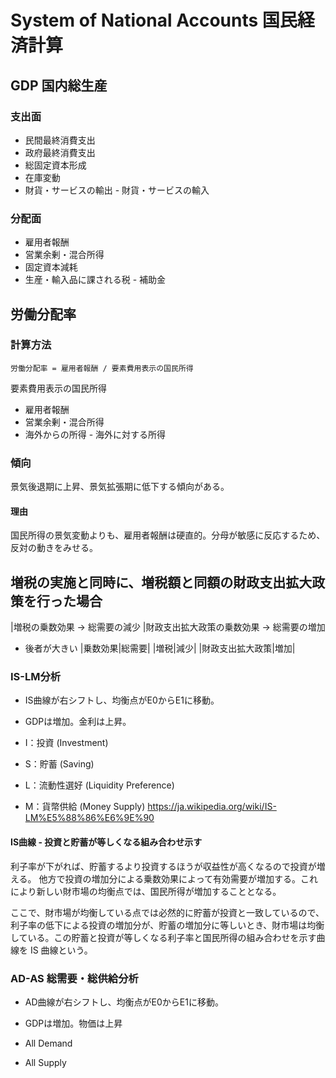 # System of National Accounts 国民経済計算

## GDP 国内総生産

### 支出面
* 民間最終消費支出
* 政府最終消費支出
* 総固定資本形成
* 在庫変動
* 財貨・サービスの輸出 - 財貨・サービスの輸入
### 分配面
* 雇用者報酬
* 営業余剰・混合所得
* 固定資本減耗
* 生産・輸入品に課される税 - 補助金

## 労働分配率
### 計算方法
```
労働分配率 = 雇用者報酬 / 要素費用表示の国民所得
```
要素費用表示の国民所得
* 雇用者報酬
* 営業余剰・混合所得
* 海外からの所得 - 海外に対する所得

### 傾向
景気後退期に上昇、景気拡張期に低下する傾向がある。
#### 理由
国民所得の景気変動よりも、雇用者報酬は硬直的。分母が敏感に反応するため、反対の動きをみせる。

## 増税の実施と同時に、増税額と同額の財政支出拡大政策を行った場合
|増税の乗数効果 -> 総需要の減少
|財政支出拡大政策の乗数効果 -> 総需要の増加
* 後者が大きい
|乗数効果|総需要|
|増税|減少|
|財政支出拡大政策|増加|

### IS-LM分析
* IS曲線が右シフトし、均衡点がE0からE1に移動。
* GDPは増加。金利は上昇。

* I：投資 (Investment)
* S：貯蓄 (Saving)
* L：流動性選好 (Liquidity Preference)
* M：貨幣供給 (Money Supply)
https://ja.wikipedia.org/wiki/IS-LM%E5%88%86%E6%9E%90

#### IS曲線 - 投資と貯蓄が等しくなる組み合わせ示す
利子率が下がれば、貯蓄するより投資するほうが収益性が高くなるので投資が増える。
他方で投資の増加分による乗数効果によって有効需要が増加する。これにより新しい財市場の均衡点では、国民所得が増加することとなる。

ここで、財市場が均衡している点では必然的に貯蓄が投資と一致しているので、利子率の低下による投資の増加分が、貯蓄の増加分に等しいとき、財市場は均衡している。この貯蓄と投資が等しくなる利子率と国民所得の組み合わせを示す曲線を IS 曲線という。

### AD-AS 総需要・総供給分析
* AD曲線が右シフトし、均衡点がE0からE1に移動。
* GDPは増加。物価は上昇

* All Demand
* All Supply
